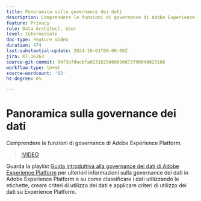 ```yaml
---
title: Panoramica sulla governance dei dati
description: Comprendere le funzioni di governance di Adobe Experience Platform.
feature: Privacy
role: Data Architect, User
level: Intermediate
doc-type: Feature Video
duration: 474
last-substantial-update: 2024-10-01T00:00:00Z
jira: KT-16263
source-git-commit: 94f3e7dacbfa0231829d60b90d73f90048029186
workflow-type: tm+mt
source-wordcount: '63'
ht-degree: 0%

---
```



# Panoramica sulla governance dei dati

Comprendere le funzioni di governance di Adobe Experience Platform.

>[!VIDEO](https://video.tv.adobe.com/v/29708/?learn=on)

Guarda la playlist [Guida introduttiva alla governance dei dati di Adobe Experience Platform](https://experienceleague.adobe.com/en/playlists/experience-platform-get-started-with-data-governance) per ulteriori informazioni sulla governance dei dati in Adobe Experience Platform e su come classificare i dati utilizzando le etichette, creare criteri di utilizzo dei dati e applicare criteri di utilizzo dei dati su Experience Platform.
